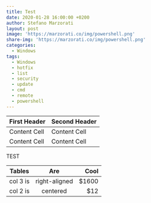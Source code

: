 ```yaml
---
title: Test
date: 2020-01-28 16:00:00 +0200
author: Stefano Marzorati
layout: post
image: 'https://marzorati.co/img/powershell.png'
share-img: 'https://marzorati.co/img/powershell.png'
categories:
  - Windows
tags:
  - Windows
  - hotfix
  - list
  - security
  - update
  - cmd
  - remote
  - powershell
---
```

| First Header  | Second Header |
| ------------- | ------------- |
| Content Cell  | Content Cell  |
| Content Cell  | Content Cell  |

TEST

| Tables        | Are           | Cool  |
| ------------- |:-------------:| -----:|
| col 3 is      | right-aligned | $1600 |
| col 2 is      | centered      |   $12 |

